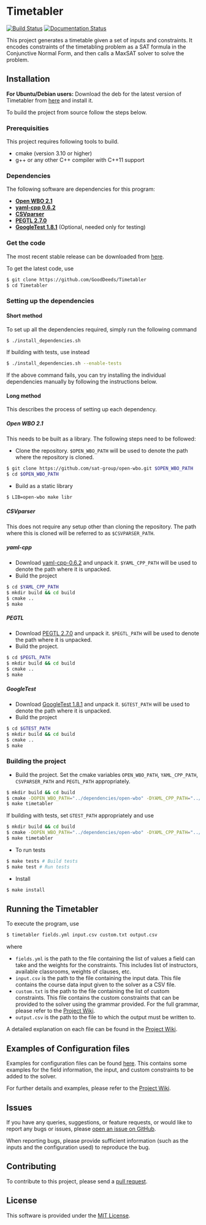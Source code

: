 # Timetabler

[![Build Status](https://travis-ci.com/GoodDeeds/Timetabler.svg?branch=master)](https://travis-ci.com/GoodDeeds/Timetabler)
[![Documentation Status](https://readthedocs.org/projects/timetabler/badge/?version=master)](https://timetabler.readthedocs.io/en/development/?badge=master)

This project generates a timetable given a set of inputs and constraints. It encodes constraints of the timetabling problem as a SAT formula in the Conjunctive Normal Form, and then calls a MaxSAT solver to solve the problem.

## Installation

**For Ubuntu/Debian users:** Download the deb for the latest version of Timetabler from [here](https://github.com/GoodDeeds/Timetabler/releases) and install it.

To build the project from source follow the steps below.

### Prerequisities

This project requires following tools to build.
* cmake (version 3.10 or higher)
* g++ or any other C++ compiler with C++11 support

### Dependencies

The following software are dependencies for this program:
* [**Open WBO 2.1**](https://github.com/sat-group/open-wbo/commit/12382e61b0230f7406900b365a4fddc73194c970)
* [**yaml-cpp 0.6.2**](https://github.com/jbeder/yaml-cpp/releases/tag/yaml-cpp-0.6.2)
* [**CSVparser**](https://github.com/MyBoon/CSVparser/tree/540e3e2f46b77ea8178f90910a165695cbb6cc12)
* [**PEGTL 2.7.0**](https://github.com/taocpp/PEGTL/releases/tag/2.7.0)
* [**GoogleTest 1.8.1**](https://github.com/google/googletest/releases/tag/release-1.8.1) (Optional, needed only for testing)

### Get the code

The most recent stable release can be downloaded from [here](https://github.com/GoodDeeds/Timetabler/releases).

To get the latest code, use

```bash
$ git clone https://github.com/GoodDeeds/Timetabler
$ cd Timetabler
```

### Setting up the dependencies

#### Short method

To set up all the dependencies required, simply run the following command
```bash
$ ./install_dependencies.sh
```

If building with tests, use instead
```bash
$ ./install_dependencies.sh --enable-tests
```

If the above command fails, you can try installing the individual dependencies manually by following the instructions below.

#### Long method

This describes the process of setting up each dependency.

##### Open WBO 2.1

This needs to be built as a library. The following steps need to be followed:
* Clone the repository. `$OPEN_WBO_PATH` will be used to denote the path where the repository is cloned.
```bash
$ git clone https://github.com/sat-group/open-wbo.git $OPEN_WBO_PATH
$ cd $OPEN_WBO_PATH
```
* Build as a static library
```bash
$ LIB=open-wbo make libr
```

##### CSVparser

This does not require any setup other than cloning the repository. The path where this is cloned will be referred to as `$CSVPARSER_PATH`.

##### yaml-cpp

* Download [yaml-cpp-0.6.2](https://github.com/jbeder/yaml-cpp/archive/yaml-cpp-0.6.2.tar.gz) and unpack it. `$YAML_CPP_PATH` will be used to denote the path where it is unpacked.
* Build the project
```bash
$ cd $YAML_CPP_PATH
$ mkdir build && cd build
$ cmake ..
$ make
```

##### PEGTL

* Download [PEGTL 2.7.0](https://github.com/taocpp/PEGTL/archive/2.7.0.tar.gz) and unpack it. `$PEGTL_PATH` will be used to denote the path where it is unpacked.
* Build the project.
```bash
$ cd $PEGTL_PATH
$ mkdir build && cd build
$ cmake ..
$ make
```

##### GoogleTest

* Download [GoogleTest 1.8.1](https://github.com/google/googletest/releases/tag/release-1.8.1) and unpack it. `$GTEST_PATH` will be used to denote the path where it is unpacked.
* Build the project
```bash
$ cd $GTEST_PATH
$ mkdir build && cd build
$ cmake ..
$ make
```

### Building the project

* Build the project. Set the cmake variables `OPEN_WBO_PATH`, `YAML_CPP_PATH`, `CSVPARSER_PATH` and `PEGTL_PATH` appropriately.
```bash
$ mkdir build && cd build
$ cmake -DOPEN_WBO_PATH="../dependencies/open-wbo" -DYAML_CPP_PATH="../dependencies/yaml-cpp-yaml-cpp-0.6.2" -DCSVPARSER_PATH="../dependencies/CSVparser" -DPEGTL_PATH="../dependencies/PEGTL-2.7.0" -DENABLE_TESTS=Off ..
$ make timetabler
```

If building with tests, set `GTEST_PATH` appropriately and use
```bash
$ mkdir build && cd build
$ cmake -DOPEN_WBO_PATH="../dependencies/open-wbo" -DYAML_CPP_PATH="../dependencies/yaml-cpp-yaml-cpp-0.6.2" -DCSVPARSER_PATH="../dependencies/CSVparser" -DPEGTL_PATH="../dependencies/PEGTL-2.7.0" -DGTEST_PATH="../dependencies/googletest-release-1.8.1" -DENABLE_TESTS=On ..
$ make timetabler
```

* To run tests
```bash
$ make tests # Build tests
$ make test # Run tests
```
* Install
```bash
$ make install
```

## Running the Timetabler
To execute the program, use
```bash
$ timetabler fields.yml input.csv custom.txt output.csv
```
where
* `fields.yml` is the path to the file containing the list of values a field can take and the weights for the constraints. This includes list of instructors, available classrooms, weights of clauses, etc.
* `input.csv` is the path to the file containing the input data. This file contains the course data input given to the solver as a CSV file.
* `custom.txt` is the path to the file containing the list of custom constraints. This file contains the custom constraints that can be provided to the solver using the grammar provided. For the full grammar, please refer to the [Project Wiki](https://github.com/GoodDeeds/Timetabler/wiki).
* `output.csv` is the path to the file to which the output must be written to.

A detailed explanation on each file can be found in the [Project Wiki](https://github.com/GoodDeeds/Timetabler/wiki).

## Examples of Configuration files

Examples for configuration files can be found [here](https://github.com/GoodDeeds/blob/master/examples). This contains some examples for the field information, the input, and custom constraints to be added to the solver.

For further details and examples, please refer to the [Project Wiki](https://github.com/GoodDeeds/Timetabler/wiki).

## Issues

If you have any queries, suggestions, or feature requests, or would like to report any bugs or issues, please [open an issue on GitHub](https://github.com/GoodDeeds/Timetabler/issues/new).

When reporting bugs, please provide sufficient information (such as the inputs and the configuration used) to reproduce the bug.

## Contributing

To contribute to this project, please send a [pull request](https://github.com/GoodDeeds/Timetabler/compare).

## License

This software is provided under the [MIT License](https://github.com/GoodDeeds/blob/master/LICENSE).
